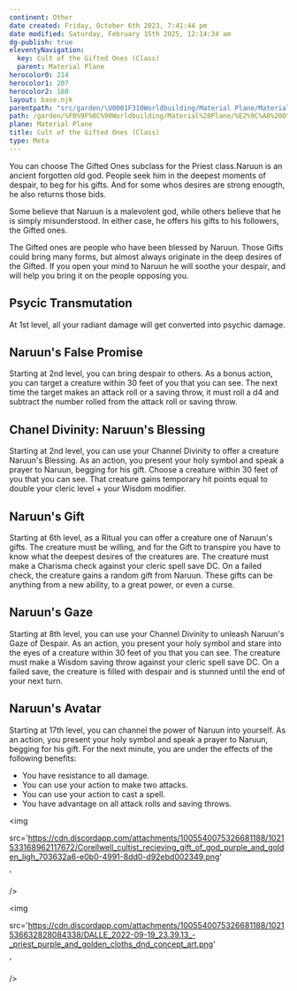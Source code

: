 ```yaml
---
continent: Other
date created: Friday, October 6th 2023, 7:41:44 pm
date modified: Saturday, February 15th 2025, 12:14:34 am
dg-publish: true
eleventyNavigation:
  key: Cult of the Gifted Ones (Class)
  parent: Material Plane
herocolor0: 214
herocolor1: 207
herocolor2: 180
layout: base.njk
parentpath: "src/garden/\U0001F310Worldbuilding/Material Plane/Material Plane.md"
path: /garden/%F0%9F%8C%90Worldbuilding/Material%20Plane/%E2%9C%A8%20Other/Subclasses/Cult%20of%20the%20Gifted%20Ones%20%28Class%29/
plane: Material Plane
title: Cult of the Gifted Ones (Class)
type: Meta
---
```


You can choose The Gifted Ones subclass for the Priest class.Naruun is an ancient forgotten old god. People seek him in the deepest moments of despair, to beg for his gifts. And for some whos desires are strong enougth, he also returns those bids.

Some believe that Naruun is a malevolent god, while others believe that he is simply misunderstood. In either case, he offers his gifts to his followers, the Gifted ones.

The Gifted ones are people who have been blessed by Naruun. Those Gifts could bring many forms, but almost always originate in the deep desires of the Gifted. If you open your mind to Naruun he will soothe your despair, and will help you bring it on the people opposing you.

## Psycic Transmutation

At 1st level, all your radiant damage will get converted into psychic damage.

## Naruun's False Promise

Starting at 2nd level, you can bring despair to others. As a bonus action, you can target a creature within 30 feet of you that you can see. The next time the target makes an attack roll or a saving throw, it must roll a d4 and subtract the number rolled from the attack roll or saving throw.

## Chanel Divinity: Naruun's Blessing

Starting at 2nd level, you can use your Channel Divinity to offer a creature Naruun's Blessing. As an action, you present your holy symbol and speak a prayer to Naruun, begging for his gift. Choose a creature within 30 feet of you that you can see. That creature gains temporary hit points equal to double your cleric level + your Wisdom modifier.

## Naruun's Gift

Starting at 6th level, as a Ritual you can offer a creature one of Naruun's gifts. The creature must be willing, and for the Gift to transpire you have to know what the deepest desires of the creatures are. The creature must make a Charisma check against your cleric spell save DC. On a failed check, the creature gains a random gift from Naruun. These gifts can be anything from a new ability, to a great power, or even a curse.

## Naruun's Gaze

Starting at 8th level, you can use your Channel Divinity to unleash Naruun's Gaze of Despair. As an action, you present your holy symbol and stare into the eyes of a creature within 30 feet of you that you can see. The creature must make a Wisdom saving throw against your cleric spell save DC. On a failed save, the creature is filled with despair and is stunned until the end of your next turn.

## Naruun's Avatar

Starting at 17th level, you can channel the power of Naruun into yourself. As an action, you present your holy symbol and speak a prayer to Naruun, begging for his gift. For the next minute, you are under the effects of the following benefits:

- You have resistance to all damage.
- You can use your action to make two attacks.
- You can use your action to cast a spell.
- You have advantage on all attack rolls and saving throws.

<img

   src='https://cdn.discordapp.com/attachments/1005540075326681188/1021533168962117672/Corellwell_cultist_recieving_gift_of_god_purple_and_golden_ligh_703632a6-e0b0-4991-8dd0-d92ebd002349.png'

  '

/>

<img

   src='https://cdn.discordapp.com/attachments/1005540075326681188/1021536632828084338/DALLE_2022-09-19_23.39.13_-_priest_purple_and_golden_cloths_dnd_concept_art.png'

  '

/>